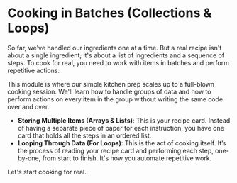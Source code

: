 # Cooking in Batches (Collections & Loops)

So far, we've handled our ingredients one at a time. But a real recipe isn't about a single ingredient; it's about a list of ingredients and a sequence of steps. To cook for real, you need to work with items in batches and perform repetitive actions.

This module is where our simple kitchen prep scales up to a full-blown cooking session. We'll learn how to handle groups of data and how to perform actions on every item in the group without writing the same code over and over.

* **Storing Multiple Items (Arrays & Lists)**: This is your recipe card. Instead of having a separate piece of paper for each instruction, you have one card that holds all the steps in an ordered list.
* **Looping Through Data (For Loops)**: This is the act of cooking itself. It’s the process of reading your recipe card and performing each step, one-by-one, from start to finish. It's how you automate repetitive work.

Let's start cooking for real.
